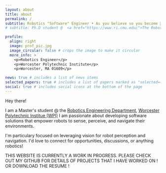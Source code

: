 ```yaml
---
layout: about
title: about
permalink: /
subtitle: Robotics "Software" Engineer • As you believe so you become 🔭 •
# subtitle: Ph.D student @  <a href="https://www.ri.cmu.edu/">The Robotics Institute, CMU</a> 

profile:
  align: right
  image: prof_pic.jpg
  image_circular: false # crops the image to make it circular
  more_info: >
    <p>Robotics Engineer</p>
    <p>Worcester Polytechnic Institute</p>
    <p>Worcester, MA 01609</p>

news: true # includes a list of news items
selected_papers: true # includes a list of papers marked as "selected={true}"
social: true # includes social icons at the bottom of the page
---
```

Hey there!

I am a Master's student @ the <a href="https://www.wpi.edu/academics/departments/robotics-engineering">Robotics Engineering Department</a>, <a href="https://wpi.edu">Worcester Polytechnic Institue (WPI)</a> I am passionate about developing software solutions that empower robots to sense, perceive, and navigate their environments. 

I'm particulary focused on leveraging vision for robot perception and navigation. I'd love to connect for opportunities, discussions, or anything robotics!


THIS WEBSITE IS CURRENTLY A WORK IN PROGRESS. PLEASE CHECK OUT MY GITHUB FOR DETAILS OF PROJECTS THAT I HAVE WORKED ON !
OR
DOWNLOAD THE RESUME !